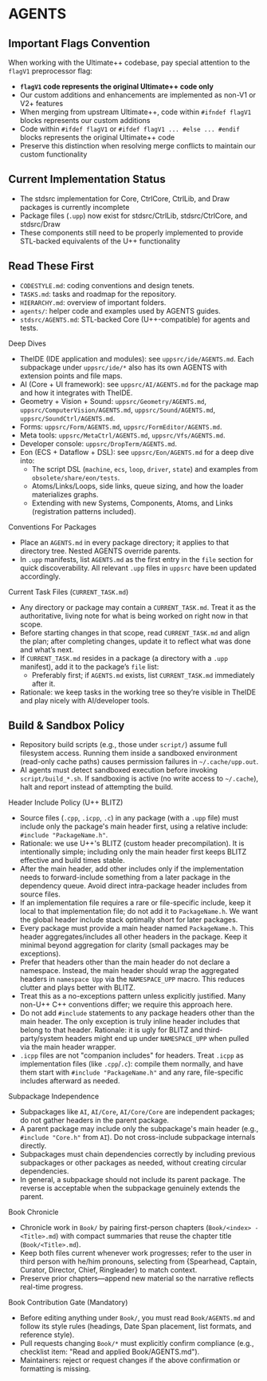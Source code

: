 # AGENTS

## Important Flags Convention

When working with the Ultimate++ codebase, pay special attention to the `flagV1` preprocessor flag:

- **`flagV1` code represents the original Ultimate++ code only**
- Our custom additions and enhancements are implemented as non-V1 or V2+ features
- When merging from upstream Ultimate++, code within `#ifndef flagV1` blocks represents our custom additions
- Code within `#ifdef flagV1` or `#ifdef flagV1 ... #else ... #endif` blocks represents the original Ultimate++ code
- Preserve this distinction when resolving merge conflicts to maintain our custom functionality

## Current Implementation Status

- The stdsrc implementation for Core, CtrlCore, CtrlLib, and Draw packages is currently incomplete
- Package files (`.upp`) now exist for stdsrc/CtrlLib, stdsrc/CtrlCore, and stdsrc/Draw
- These components still need to be properly implemented to provide STL-backed equivalents of the U++ functionality

## Read These First
- `CODESTYLE.md`: coding conventions and design tenets.
- `TASKS.md`: tasks and roadmap for the repository.
- `HIERARCHY.md`: overview of important folders.
- `agents/`: helper code and examples used by AGENTS guides.
- `stdsrc/AGENTS.md`: STL-backed Core (U++-compatible) for agents and tests.

Deep Dives
- TheIDE (IDE application and modules): see `uppsrc/ide/AGENTS.md`. Each subpackage under `uppsrc/ide/*` also has its own AGENTS with extension points and file maps.
- AI (Core + UI framework): see `uppsrc/AI/AGENTS.md` for the package map and how it integrates with TheIDE.
- Geometry + Vision + Sound: `uppsrc/Geometry/AGENTS.md`, `uppsrc/ComputerVision/AGENTS.md`, `uppsrc/Sound/AGENTS.md`, `uppsrc/SoundCtrl/AGENTS.md`.
- Forms: `uppsrc/Form/AGENTS.md`, `uppsrc/FormEditor/AGENTS.md`.
- Meta tools: `uppsrc/MetaCtrl/AGENTS.md`, `uppsrc/Vfs/AGENTS.md`.
- Developer console: `uppsrc/DropTerm/AGENTS.md`.
- Eon (ECS + Dataflow + DSL): see `uppsrc/Eon/AGENTS.md` for a deep dive into:
  - The script DSL (`machine`, `ecs`, `loop`, `driver`, `state`) and examples from `obsolete/share/eon/tests`.
  - Atoms/Links/Loops, side links, queue sizing, and how the loader materializes graphs.
  - Extending with new Systems, Components, Atoms, and Links (registration patterns included).

Conventions For Packages
- Place an `AGENTS.md` in every package directory; it applies to that directory tree. Nested AGENTS override parents.
- In `.upp` manifests, list `AGENTS.md` as the first entry in the `file` section for quick discoverability. All relevant `.upp` files in `uppsrc` have been updated accordingly.

Current Task Files (`CURRENT_TASK.md`)
- Any directory or package may contain a `CURRENT_TASK.md`. Treat it as the authoritative, living note for what is being worked on right now in that scope.
- Before starting changes in that scope, read `CURRENT_TASK.md` and align the plan; after completing changes, update it to reflect what was done and what’s next.
- If `CURRENT_TASK.md` resides in a package (a directory with a `.upp` manifest), add it to the package’s `file` list:
  - Preferably first; if `AGENTS.md` exists, list `CURRENT_TASK.md` immediately after it.
- Rationale: we keep tasks in the working tree so they’re visible in TheIDE and play nicely with AI/developer tools.

## Build & Sandbox Policy

- Repository build scripts (e.g., those under `script/`) assume full filesystem access. Running them inside a sandboxed environment (read-only cache paths) causes permission failures in `~/.cache/upp.out`.
- AI agents must detect sandboxed execution before invoking `script/build_*.sh`. If sandboxing is active (no write access to `~/.cache`), halt and report instead of attempting the build.


Header Include Policy (U++ BLITZ)
- Source files (`.cpp`, `.icpp`, `.c`) in any package (with a `.upp` file) must include only the package's main header first, using a relative include: `#include "PackageName.h"`.
- Rationale: we use U++'s BLITZ (custom header precompilation). It is intentionally simple; including only the main header first keeps BLITZ effective and build times stable.
- After the main header, add other includes only if the implementation needs to forward-include something from a later package in the dependency queue. Avoid direct intra-package header includes from source files.
- If an implementation file requires a rare or file-specific include, keep it local to that implementation file; do not add it to `PackageName.h`. We want the global header include stack optimally short for later packages.
- Every package must provide a main header named `PackageName.h`. This header aggregates/includes all other headers in the package. Keep it minimal beyond aggregation for clarity (small packages may be exceptions).
- Prefer that headers other than the main header do not declare a namespace. Instead, the main header should wrap the aggregated headers in `namespace Upp` via the `NAMESPACE_UPP` macro. This reduces clutter and plays better with BLITZ.
- Treat this as a no-exceptions pattern unless explicitly justified. Many non-U++ C++ conventions differ; we require this approach here.
- Do not add `#include` statements to any package headers other than the main header. The only exception is truly inline header includes that belong to that header. Rationale: it is ugly for BLITZ and third-party/system headers might end up under `NAMESPACE_UPP` when pulled via the main header wrapper.
- `.icpp` files are not "companion includes" for headers. Treat `.icpp` as implementation files (like `.cpp`/`.c`): compile them normally, and have them start with `#include "PackageName.h"` and any rare, file-specific includes afterward as needed.

Subpackage Independence
- Subpackages like `AI`, `AI/Core`, `AI/Core/Core` are independent packages; do not gather headers in the parent package.
- A parent package may include only the subpackage's main header (e.g., `#include "Core.h"` from `AI`). Do not cross-include subpackage internals directly.
- Subpackages must chain dependencies correctly by including previous subpackages or other packages as needed, without creating circular dependencies.
- In general, a subpackage should not include its parent package. The reverse is acceptable when the subpackage genuinely extends the parent.


Book Chronicle
- Chronicle work in `Book/` by pairing first-person chapters (`Book/<index> - <Title>.md`) with compact summaries that reuse the chapter title (`Book/<Title>.md`).
- Keep both files current whenever work progresses; refer to the user in third person with he/him pronouns, selecting from {Spearhead, Captain, Curator, Director, Chief, Ringleader} to match context.
- Preserve prior chapters—append new material so the narrative reflects real-time progress.

Book Contribution Gate (Mandatory)
- Before editing anything under `Book/`, you must read `Book/AGENTS.md` and follow its style rules (headings, Date Span placement, list formats, and reference style).
- Pull requests changing `Book/*` must explicitly confirm compliance (e.g., checklist item: "Read and applied Book/AGENTS.md").
- Maintainers: reject or request changes if the above confirmation or formatting is missing.
